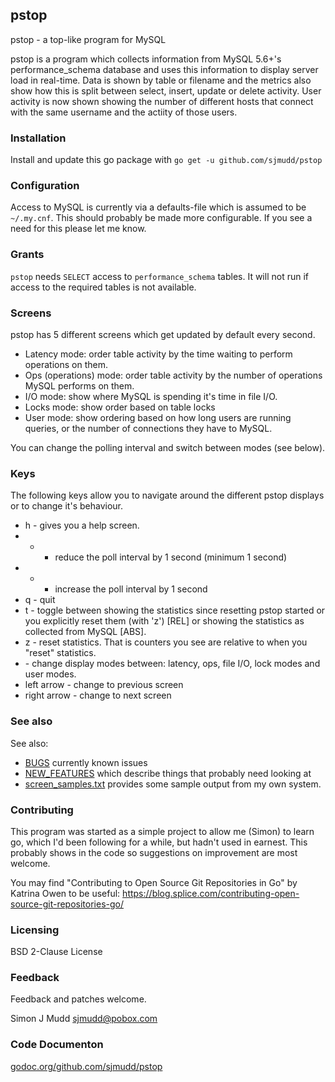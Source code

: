 ## pstop

pstop - a top-like program for MySQL

pstop is a program which collects information from MySQL 5.6+'s
performance_schema database and uses this information to display
server load in real-time. Data is shown by table or filename and
the metrics also show how this is split between select, insert,
update or delete activity.  User activity is now shown showing the
number of different hosts that connect with the same username and
the actiity of those users.

### Installation

Install and update this go package with `go get -u github.com/sjmudd/pstop`

### Configuration

Access to MySQL is currently via a defaults-file which is assumed
to be `~/.my.cnf`. This should probably be made more configurable.
If you see a need for this please let me know.

### Grants

`pstop` needs `SELECT` access to `performance_schema` tables. It
will not run if access to the required tables is not available.

### Screens

pstop has 5 different screens which get updated by default every second.
* Latency mode: order table activity by the time waiting to perform operations on them.
* Ops (operations) mode: order table activity by the number of operations MySQL performs on them.
* I/O mode: show where MySQL is spending it's time in file I/O.
* Locks mode: show order based on table locks
* User mode: show ordering based on how long users are running queries, or the number of connections they have to MySQL.

You can change the polling interval and switch between modes (see below).

### Keys

The following keys allow you to navigate around the different pstop displays or to change it's behaviour.

* h - gives you a help screen.
* - - reduce the poll interval by 1 second (minimum 1 second)
* + - increase the poll interval by 1 second
* q - quit
* t - toggle between showing the statistics since resetting pstop started or you explicitly reset them (with 'z') [REL] or showing the statistics as collected from MySQL [ABS].
* z - reset statistics. That is counters you see are relative to when you "reset" statistics.
* <tab> - change display modes between: latency, ops, file I/O, lock modes and user modes.
* left arrow - change to previous screen
* right arrow - change to next screen

### See also

See also:
* [BUGS](https://github.com/sjmudd/pstop/blob/master/BUGS) currently known issues
* [NEW_FEATURES](https://github.com/sjmudd/pstop/blob/master/NEW_FEATURES) which describe things that probably need looking at
* [screen_samples.txt](https://github.com/sjmudd/pstop/blob/master/screen_samples.txt) provides some sample output from my own system.

### Contributing

This program was started as a simple project to allow me (Simon) to learn
go, which I'd been following for a while, but hadn't used in earnest.
This probably shows in the code so suggestions on improvement are
most welcome.

You may find "Contributing to Open Source Git Repositories in Go"
by Katrina Owen to be useful:
https://blog.splice.com/contributing-open-source-git-repositories-go/

### Licensing

BSD 2-Clause License

### Feedback

Feedback and patches welcome.

Simon J Mudd
<sjmudd@pobox.com>

### Code Documenton
[godoc.org/github.com/sjmudd/pstop](http://godoc.org/github.com/sjmudd/pstop)

